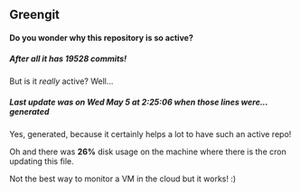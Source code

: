 ## Greengit

#### Do you wonder why this repository is so active?

##### After all it has 19528 commits!

But is it *really* active? Well...

##### Last update was on Wed May 5 at 2:25:06 when those lines were... generated

Yes, generated, because it certainly helps a lot to have such an active repo!

Oh and there was **26%** disk usage on the machine
where there is the cron updating this file.

Not the best way to monitor a VM in the cloud but it works! :)
